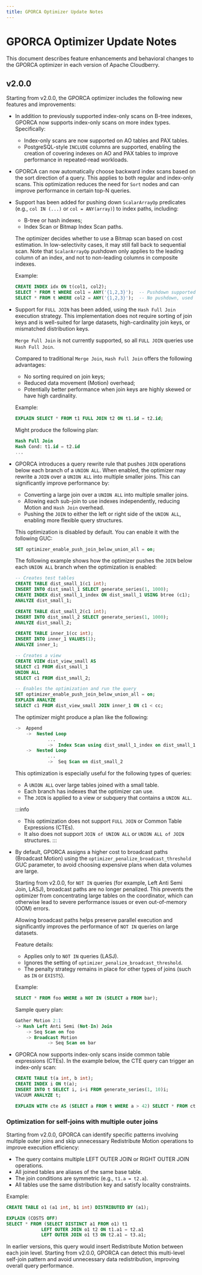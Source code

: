 ```yaml
---
title: GPORCA Optimizer Update Notes
---
```


# GPORCA Optimizer Update Notes

This document describes feature enhancements and behavioral changes to the GPORCA optimizer in each version of Apache Cloudberry.

## v2.0.0

Starting from v2.0.0, the GPORCA optimizer includes the following new features and improvements:

- In addition to previously supported index-only scans on B-tree indexes, GPORCA now supports index-only scans on more index types. Specifically:

    - Index-only scans are now supported on AO tables and PAX tables.
    - PostgreSQL-style `INCLUDE` columns are supported, enabling the creation of covering indexes on AO and PAX tables to improve performance in repeated-read workloads.

- GPORCA can now automatically choose backward index scans based on the sort direction of a query. This applies to both regular and index-only scans. This optimization reduces the need for `Sort` nodes and can improve performance in certain top-N queries.

- Support has been added for pushing down `ScalarArrayOp` predicates (e.g., `col IN (...)` or `col = ANY(array)`) to index paths, including:

    - B-tree or hash indexes;
    - Index Scan or Bitmap Index Scan paths.

    The optimizer decides whether to use a Bitmap scan based on cost estimation. In low-selectivity cases, it may still fall back to sequential scan. Note that `ScalarArrayOp` pushdown only applies to the leading column of an index, and not to non-leading columns in composite indexes. 

    Example:

    ```sql
    CREATE INDEX idx ON t(col1, col2);
    SELECT * FROM t WHERE col1 = ANY('{1,2,3}');  -- Pushdown supported
    SELECT * FROM t WHERE col2 = ANY('{1,2,3}');  -- No pushdown, used as filter only
    ```

- Support for `FULL JOIN` has been added, using the `Hash Full Join` execution strategy. This implementation does not require sorting of join keys and is well-suited for large datasets, high-cardinality join keys, or mismatched distribution keys.

    `Merge Full Join` is not currently supported, so all `FULL JOIN` queries use `Hash Full Join`.

    Compared to traditional `Merge Join`, `Hash Full Join` offers the following advantages:

    - No sorting required on join keys;
    - Reduced data movement (Motion) overhead;
    - Potentially better performance when join keys are highly skewed or have high cardinality.

    Example:

    ```sql
    EXPLAIN SELECT * FROM t1 FULL JOIN t2 ON t1.id = t2.id;
    ```

    Might produce the following plan:

    ```sql
    Hash Full Join
    Hash Cond: t1.id = t2.id
    ...
    ```

- GPORCA introduces a query rewrite rule that pushes `JOIN` operations below each branch of a `UNION ALL`. When enabled, the optimizer may rewrite a `JOIN` over a `UNION ALL` into multiple smaller joins. This can significantly improve performance by:

    - Converting a large join over a `UNION ALL` into multiple smaller joins.
    - Allowing each sub-join to use indexes independently, reducing Motion and `Hash Join` overhead.
    - Pushing the `JOIN` to either the left or right side of the `UNION ALL`, enabling more flexible query structures.

    This optimization is disabled by default. You can enable it with the following GUC:

    ```sql
    SET optimizer_enable_push_join_below_union_all = on;
    ```

    The following example shows how the optimizer pushes the `JOIN` below each `UNION ALL` branch when the optimization is enabled:

    ```sql
    -- Creates test tables
    CREATE TABLE dist_small_1(c1 int);
    INSERT INTO dist_small_1 SELECT generate_series(1, 1000);
    CREATE INDEX dist_small_1_index ON dist_small_1 USING btree (c1);
    ANALYZE dist_small_1;

    CREATE TABLE dist_small_2(c1 int);
    INSERT INTO dist_small_2 SELECT generate_series(1, 1000);
    ANALYZE dist_small_2;

    CREATE TABLE inner_1(cc int);
    INSERT INTO inner_1 VALUES(1);
    ANALYZE inner_1;

    -- Creates a view
    CREATE VIEW dist_view_small AS
    SELECT c1 FROM dist_small_1
    UNION ALL
    SELECT c1 FROM dist_small_2;

    -- Enables the optimization and run the query
    SET optimizer_enable_push_join_below_union_all = on;
    EXPLAIN ANALYZE
    SELECT c1 FROM dist_view_small JOIN inner_1 ON c1 < cc;
    ```

    The optimizer might produce a plan like the following:

    ```sql
    ->  Append
        ->  Nested Loop
                ...
                ->  Index Scan using dist_small_1_index on dist_small_1
        ->  Nested Loop
                ...
                ->  Seq Scan on dist_small_2
    ```

    This optimization is especially useful for the following types of queries:

    - A `UNION ALL` over large tables joined with a small table.
    - Each branch has indexes that the optimizer can use.
    - The `JOIN` is applied to a view or subquery that contains a `UNION ALL`.

    :::info
    - This optimization does not support `FULL JOIN` or Common Table Expressions (CTEs).
    - It also does not support `JOIN of UNION ALL` or `UNION ALL of JOIN` structures.
    :::

- By default, GPORCA assigns a higher cost to broadcast paths (Broadcast Motion) using the `optimizer_penalize_broadcast_threshold` GUC parameter, to avoid choosing expensive plans when data volumes are large.

    Starting from v2.0.0, for `NOT IN` queries (for example, Left Anti Semi Join, LASJ), broadcast paths are no longer penalized. This prevents the optimizer from concentrating large tables on the coordinator, which can otherwise lead to severe performance issues or even out-of-memory (OOM) errors.

    Allowing broadcast paths helps preserve parallel execution and significantly improves the performance of `NOT IN` queries on large datasets.

    Feature details:

    - Applies only to `NOT IN` queries (LASJ).
    - Ignores the setting of `optimizer_penalize_broadcast_threshold`.
    - The penalty strategy remains in place for other types of joins (such as `IN` or `EXISTS`).

    Example:

    ```sql
    SELECT * FROM foo WHERE a NOT IN (SELECT a FROM bar);
    ```

    Sample query plan:

    ```sql
    Gather Motion 2:1
    -> Hash Left Anti Semi (Not-In) Join
        -> Seq Scan on foo
        -> Broadcast Motion
                -> Seq Scan on bar
    ```

- GPORCA now supports index-only scans inside common table expressions (CTEs). In the example below, the CTE query can trigger an index-only scan:

    ```sql
    CREATE TABLE t(a int, b int);
    CREATE INDEX i ON t(a);
    INSERT INTO t SELECT i, i+i FROM generate_series(1, 10)i;
    VACUUM ANALYZE t;

    EXPLAIN WITH cte AS (SELECT a FROM t WHERE a > 42) SELECT * FROM cte;
    ```

### Optimization for self-joins with multiple outer joins

Starting from v2.0.0, GPORCA can identify specific patterns involving multiple outer joins and skip unnecessary Redistribute Motion operations to improve execution efficiency:

- The query contains multiple LEFT OUTER JOIN or RIGHT OUTER JOIN operations.
- All joined tables are aliases of the same base table.
- The join conditions are symmetric (e.g., `t1.a = t2.a`).
- All tables use the same distribution key and satisfy locality constraints.

Example:

```sql
CREATE TABLE o1 (a1 int, b1 int) DISTRIBUTED BY (a1);

EXPLAIN (COSTS OFF)
SELECT * FROM (SELECT DISTINCT a1 FROM o1) t1
             LEFT OUTER JOIN o1 t2 ON t1.a1 = t2.a1
             LEFT OUTER JOIN o1 t3 ON t2.a1 = t3.a1;
```

In earlier versions, this query would insert Redistribute Motion between each join level. Starting from v2.0.0, GPORCA can detect this multi-level self-join pattern and avoid unnecessary data redistribution, improving overall query performance.
